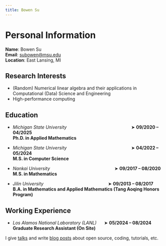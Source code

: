 ```yaml
---
title: Bowen Su
---
```


# Personal Information

**Name**: Bowen Su  
**Email**: subowen@msu.edu  
**Location**: East Lansing, MI



## Research Interests
- (Random) Numerical linear algebra and their applications in Computational (Data) Science and Engineering  
- High-performance computing



## Education

- _Michigan State University_ <span style="margin-left:200px;">➤ **09/2020 – 04/2025**</span>  
  **Ph.D. in Applied Mathematics**

- _Michigan State University_ <span style="margin-left:200px;">➤ **04/2022 – 05/2024**</span>  
  **M.S. in Computer Science**

- _Nankai University_ <span style="margin-left:200px;">➤ **09/2017 – 08/2020**</span>  
  **M.S. in Mathematics**

- _Jilin University_ <span style="margin-left:200px;">➤ **09/2013 – 08/2017**</span>  
  **B.A. in Mathematics and Applied Mathematics (Tang Aoqing Honors Program)**

## Working Experience

- _Los Alamos National Laboratory (LANL)_ <span style="margin-left:20px;">➤ **05/2024 – 08/2024**</span>  
  **Graduate Research Assistant (On Site)**


I give [talks](/talks) and write [blog posts](/posts) about open source, coding, tutorials, etc. 





